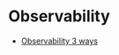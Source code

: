 # Observability

- [Observability 3 ways](https://www.dotconferences.com/2017/04/adrian-cole-observability-3-ways-logging-metrics-tracing)
